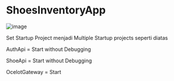 # ShoesInventoryApp

![image](https://github.com/fkrsyf29/ShoesInventoryApp/assets/69891145/00bb0b01-69d0-4610-934c-ccc749642a8f)


Set Startup Project menjadi Multiple Startup projects seperti diatas

AuthApi = Start without Debugging

ShoeApi = Start without Debugging

OcelotGateway = Start
